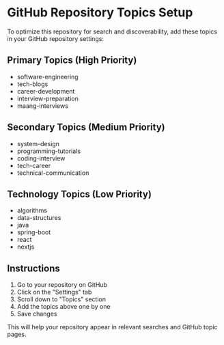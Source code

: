 # GitHub Repository Topics Setup

To optimize this repository for search and discoverability, add these topics in your GitHub repository settings:

## Primary Topics (High Priority)
- software-engineering
- tech-blogs  
- career-development
- interview-preparation
- maang-interviews

## Secondary Topics (Medium Priority)
- system-design
- programming-tutorials
- coding-interview
- tech-career
- technical-communication

## Technology Topics (Low Priority)
- algorithms
- data-structures
- java
- spring-boot
- react
- nextjs

## Instructions
1. Go to your repository on GitHub
2. Click on the "Settings" tab
3. Scroll down to "Topics" section  
4. Add the topics above one by one
5. Save changes

This will help your repository appear in relevant searches and GitHub topic pages.

